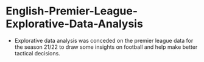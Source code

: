 # English-Premier-League-Explorative-Data-Analysis
* Explorative data analysis was conceded on the premier league data for the season 21/22 to draw some insights on football and help make better tactical decisions. 
